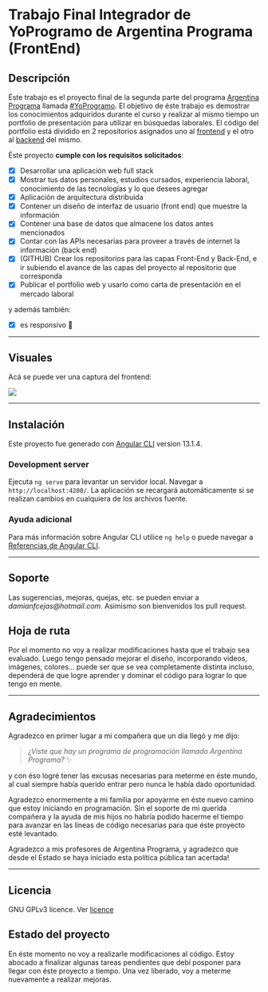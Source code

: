 # Trabajo Final Integrador de YoProgramo de Argentina Programa (FrontEnd)

## Descripción

Éste trabajo es el proyecto final de la segunda parte del programa [Argentina Programa](https://www.argentina.gob.ar/produccion/argentina-programa/segunda-etapa) llamada [#YoProgramo](https://www.argentina.gob.ar/produccion/argentina-programa/segunda-etapa). El objetivo de éste trabajo es demostrar los conocimientos adquiridos durante el curso y realizar al mismo tiempo un portfolio de presentación para utilizar en búsquedas laborales. El código del portfolio está dividido en 2 repositorios asignados uno al [frontend](https://github.com/DamianFCejas/TFI-FrontEnd) y el otro al [backend](https://github.com/DamianFCejas/TFI-BackEnd) del mismo.

Éste proyecto **cumple con los requisitos solicitados**:

- [x] Desarrollar una aplicación web full stack
- [x] Mostrar tus datos personales, estudios cursados, experiencia laboral, conocimiento de las tecnologías y lo que desees agregar
- [x] Aplicación de arquitectura distribuida
- [x] Contener un diseño de interfaz de usuario (front end) que muestre la información
- [x] Contener una base de datos que almacene los datos antes mencionados
- [x] Contar con las APIs necesarias para proveer a través de internet la información (back end)
- [x] (GITHUB) Crear los repositorios para las capas Front-End y Back-End, e ir subiendo el avance de las capas del proyecto al repositorio que corresponda
- [x] Publicar el portfolio web y usarlo como carta de presentación en el mercado laboral

y además también:

- [x] es responsivo :muscle:

___

## Visuales

Acá se puede ver una captura del frontend:

![](https://i.ibb.co/k626sJS/Proyecto-Portfolio.png)

___

## Instalación

Este proyecto fue generado con [Angular CLI](https://github.com/angular/angular-cli) version 13.1.4.

### Development server

Ejecuta `ng serve` para levantar un servidor local. Navegar a `http://localhost:4200/`. La aplicación se recargará automáticamente si se realizan cambios en cualquiera de los archivos fuente.

### Ayuda adicional

Para más información sobre Angular CLI utilice `ng help` o puede navegar a [Referencias de Angular CLI](https://angular.io/cli).

___

## Soporte

Las sugerencias, mejoras, quejas, etc. se pueden enviar a _damianfcejas@hotmail.com_. Asimismo son bienvenidos los pull request. 

## Hoja de ruta

Por el momento no voy a realizar modificaciones hasta que el trabajo sea evaluado. Luego tengo pensado mejorar el diseño, incorporando videos, imágenes, colores... puede ser que se vea completamente distinta incluso, dependerá de que logre aprender y dominar el código para lograr lo que tengo en mente.

___

## Agradecimientos

Agradezco en primer lugar a mi compañera que un día llegó y me dijo: 

> _¿Viste que hay un programa de programación llamado Argentina Programa?_ :sparkles:

y con éso logré tener las excusas necesarias para meterme en éste mundo, al cual siempre había querido entrar pero nunca le había dado oportunidad.

Agradezco enormemente a mi familia por apoyarme en éste nuevo camino que estoy iniciando en programación. Sin el soporte de mi querida compañera y la ayuda de mis hijos no habría podido hacerme el tiempo para avanzar en las líneas de código necesarias para que éste proyecto esté levantado.

Agradezco a mis profesores de Argentina Programa, y agradezco que desde el Estado se haya iniciado esta política pública tan acertada!

___

## Licencia

GNU GPLv3 licence. Ver [licence](https://github.com/DamianFCejas/TFI-FrontEnd/blob/main/licence)

## Estado del proyecto 

En éste momento no voy a realizarle modificaciones al código. Estoy abocado a finalizar algunas tareas pendientes que debí posponer para llegar con éste proyecto a tiempo. Una vez liberado, voy a meterme nuevamente a realizar mejoras.


